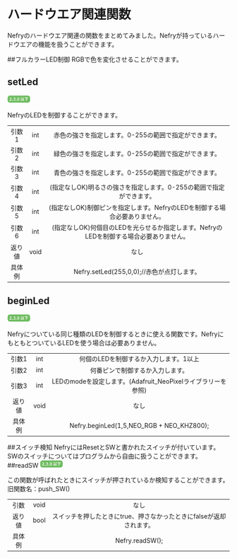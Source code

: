 # ハードウエア関連関数

Nefryのハードウエア関連の関数をまとめてみました。Nefryが持っているハードウエアの機能を扱うことができます。  

##フルカラーLED制御
RGBで色を変化させることができます。

## setLed
![2.3.0u](pic/2.3.0u.png)  

NefryのLEDを制御することができます。

<!-- 
色の指定の方法が2つありますので順に説明して行きます。

RGBを順に指定する方法
 -->

||||
|:---:|:---:|:---:|
|引数1|int|赤色の強さを指定します。0-255の範囲で指定ができます。|
|引数2|int|緑色の強さを指定します。0-255の範囲で指定ができます。|
|引数3|int|青色の強さを指定します。0-255の範囲で指定ができます。|
|引数4|int|(指定なしOK)明るさの強さを指定します。0-255の範囲で指定ができます。|
|引数5|int|(指定なしOK)制御ピンを指定します。NefryのLEDを制御する場合必要ありません。|
|引数6|int|(指定なしOK)何個目のLEDを光らせるか指定します。NefryのLEDを制御する場合必要ありません。|
|返り値|void|なし|
|具体例||Nefry.setLed(255,0,0);//赤色が点灯します。|

<!-- 
16進数で指定する方法

||||
|:---:|:---:|:---:|
|引数1|const char*|色を指定します。000000からFFFFFFの範囲で指定ができます。|
|引数4|int|(指定なしOK)明るさの強さを指定します。0-255の範囲で指定ができます。|
|引数5|int|(指定なしOK)制御ピンを指定します。NefryのLEDを制御する場合必要ありません。|
|引数6|int|(指定なしOK)何個目のLEDを光らせるか指定します。NefryのLEDを制御する場合必要ありません。|
|返り値|void|なし|
|具体例||Nefry.setLed("FF0000");//赤色が点灯します。|

-->

## beginLed
![2.3.0u](pic/2.3.0u.png)  

Nefryについている同じ種類のLEDを制御するときに使える関数です。NefryにもともとついているLEDを使う場合は必要ありません。

||||
|:---:|:---:|:---:|
|引数1|int|何個のLEDを制御するか入力します。1以上|
|引数2|int|何番ピンで制御するか入力します。|
|引数3|int|LEDのmodeを設定します。(Adafruit_NeoPixelライブラリーを参照)|
|返り値|void|なし|
|具体例||Nefry.beginLed(1,5,NEO_RGB + NEO_KHZ800);|

##スイッチ検知
NefryにはResetとSWと書かれたスイッチが付いています。  
SWのスイッチについてはプログラムから自由に扱うことができます。
##readSW
![2.3.0u](pic/2.3.0u.png)  

この関数が呼ばれたときにスイッチが押されているか検知することができます。旧関数名：push_SW()

||||
|:---:|:---:|:---:|
|引数|void|なし|
|返り値|bool|スイッチを押したときにtrue、押さなかったときにfalseが返却されます。|
|具体例||Nefry.readSW();|
